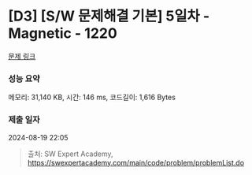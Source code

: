 # [D3] [S/W 문제해결 기본] 5일차 - Magnetic - 1220 

[문제 링크](https://swexpertacademy.com/main/code/problem/problemDetail.do?contestProbId=AV14hwZqABsCFAYD) 

### 성능 요약

메모리: 31,140 KB, 시간: 146 ms, 코드길이: 1,616 Bytes

### 제출 일자

2024-08-19 22:05



> 출처: SW Expert Academy, https://swexpertacademy.com/main/code/problem/problemList.do
